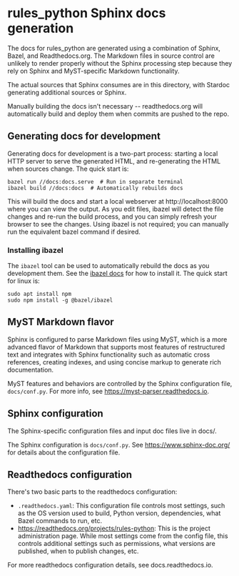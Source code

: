 # rules_python Sphinx docs generation

The docs for rules_python are generated using a combination of Sphinx, Bazel,
and Readthedocs.org. The Markdown files in source control are unlikely to render
properly without the Sphinx processing step because they rely on Sphinx and
MyST-specific Markdown functionality.

The actual sources that Sphinx consumes are in this directory, with Stardoc
generating additional sources or Sphinx.

Manually building the docs isn't necessary -- readthedocs.org will
automatically build and deploy them when commits are pushed to the repo.

## Generating docs for development

Generating docs for development is a two-part process: starting a local HTTP
server to serve the generated HTML, and re-generating the HTML when sources
change. The quick start is:

```
bazel run //docs:docs.serve  # Run in separate terminal
ibazel build //docs:docs  # Automatically rebuilds docs
```

This will build the docs and start a local webserver at http://localhost:8000
where you can view the output. As you edit files, ibazel will detect the file
changes and re-run the build process, and you can simply refresh your browser to
see the changes. Using ibazel is not required; you can manually run the
equivalent bazel command if desired.

### Installing ibazel

The `ibazel` tool can be used to automatically rebuild the docs as you
development them. See the [ibazel docs](https://github.com/bazelbuild/bazel-watcher) for
how to install it. The quick start for linux is:

```
sudo apt install npm
sudo npm install -g @bazel/ibazel
```

## MyST Markdown flavor

Sphinx is configured to parse Markdown files using MyST, which is a more
advanced flavor of Markdown that supports most features of restructured text and
integrates with Sphinx functionality such as automatic cross references,
creating indexes, and using concise markup to generate rich documentation.

MyST features and behaviors are controlled by the Sphinx configuration file,
`docs/conf.py`. For more info, see https://myst-parser.readthedocs.io.

## Sphinx configuration

The Sphinx-specific configuration files and input doc files live in
docs/.

The Sphinx configuration is `docs/conf.py`. See
https://www.sphinx-doc.org/ for details about the configuration file.

## Readthedocs configuration

There's two basic parts to the readthedocs configuration:

*   `.readthedocs.yaml`: This configuration file controls most settings, such as
    the OS version used to build, Python version, dependencies, what Bazel
    commands to run, etc.
*   https://readthedocs.org/projects/rules-python: This is the project
    administration page. While most settings come from the config file, this
    controls additional settings such as permissions, what versions are
    published, when to publish changes, etc.

For more readthedocs configuration details, see docs.readthedocs.io.
